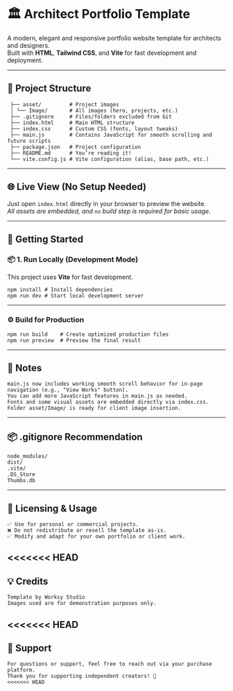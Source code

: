 # 🏛️ Architect Portfolio Template

A modern, elegant and responsive portfolio website template for architects and designers.  
Built with **HTML**, **Tailwind CSS**, and **Vite** for fast development and deployment.

---

## 📁 Project Structure
```
 ├── asset/         # Project images 
 │ └── Image/       # All images (hero, projects, etc.)
 ├── .gitignore     # Files/folders excluded from Git
 ├── index.html     # Main HTML structure
 ├── index.css      # Custom CSS (fonts, layout tweaks)
 ├── main.js        # Contains JavaScript for smooth scrolling and future scripts
 ├── package.json   # Project configuration
 ├── README.md      # You’re reading it!
 └── vite.config.js # Vite configuration (alias, base path, etc.)
```

---

## 🌐 Live View (No Setup Needed)

Just open `index.html` directly in your browser to preview the website.  
*All assets are embedded, and <code>no</code> build step is required for basic usage.*

---

## 🚀 Getting Started

### 📦 1. Run Locally (Development Mode)

This project uses **Vite** for fast development.  
```
npm install # Install dependencies
npm run dev # Start local development server
```

---

### ⚙️ Build for Production
```
npm run build    # Create optimized production files
npm run preview  # Preview the final result
```

---

## 🧠 Notes
```
main.js now includes working smooth scroll behavior for in-page navigation (e.g., "View Works" button).
You can add more JavaScript features in main.js as needed.
Fonts and some visual assets are embedded directly via index.css.
Folder asset/Image/ is ready for client image insertion.
```

---

## 📦 .gitignore Recommendation
```
node_modules/
dist/
.vite/
.DS_Store
Thumbs.db
```

---

## 💼 Licensing & Usage
```
✅ Use for personal or commercial projects.
❌ Do not redistribute or resell the template as-is.
✅ Modify and adapt for your own portfolio or client work.
```

<<<<<<< HEAD
---

## 💡 Credits
```
Template by Worksy Studio
Images used are for demonstration purposes only.
```

<<<<<<< HEAD
---

## 📩 Support
```
For questions or support, feel free to reach out via your purchase platform.
Thank you for supporting independent creators! 🙏
<<<<<<< HEAD
```
